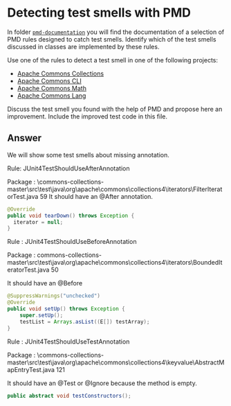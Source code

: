 # Detecting test smells with PMD

In folder [`pmd-documentation`](../pmd-documentation) you will find the documentation of a selection of PMD rules designed to catch test smells.
Identify which of the test smells discussed in classes are implemented by these rules.

Use one of the rules to detect a test smell in one of the following projects:

- [Apache Commons Collections](https://github.com/apache/commons-collections)
- [Apache Commons CLI](https://github.com/apache/commons-cli)
- [Apache Commons Math](https://github.com/apache/commons-math)
- [Apache Commons Lang](https://github.com/apache/commons-lang)

Discuss the test smell you found with the help of PMD and propose here an improvement.
Include the improved test code in this file.

## Answer

We will show some test smells about missing annotation.

Rule: JUnit4TestShouldUseAfterAnnotation

Package : \commons-collections-master\src\test\java\org\apache\commons\collections4\iterators\FilterIteratorTest.java 59
It should have an @After annotation.

```java
@Override
public void tearDown() throws Exception {
  iterator = null;
}
```
Rule : JUnit4TestShouldUseBeforeAnnotation

Package : commons-collections-master\src\test\java\org\apache\commons\collections4\iterators\BoundedIteratorTest.java 50

It should have an @Before
```java
@SuppressWarnings("unchecked")
@Override
public void setUp() throws Exception {
    super.setUp();
    testList = Arrays.asList((E[]) testArray);
}
```
Rule : JUnit4TestShouldUseTestAnnotation

Package : \commons-collections-master\src\test\java\org\apache\commons\collections4\keyvalue\AbstractMapEntryTest.java 121

It should have an @Test or @Ignore because the method is empty.
```java
public abstract void testConstructors();
```
